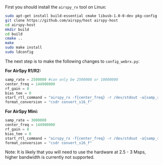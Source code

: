 First you should install the `airspy_rx` tool on Linux:

```bash
sudo apt-get install build-essential cmake libusb-1.0-0-dev pkg-config
git clone https://github.com/airspy/host airspy-host
cd airspy-host
mkdir build
cd build
cmake ..
make
sudo make install
sudo ldconfig
```

The next step is to make the following changes to `config_webrx.py`:

**For AirSpy R1/R2:**

```python
samp_rate = 2500000 #can only be 2500000 or 10000000
center_freq = 144900000
rf_gain = 8
bias_tee = 0
start_rtl_command = "airspy_rx -f{center_freq} -r /dev/stdout -a{samp_rate_switch} -g{rf_gain} -b{bias_tee}".format(bias_tee=bias_tee, rf_gain=rf_gain, center_freq=str(center_freq/1e6), samp_rate_switch=(0 if samp_rate==10000000 else 1))
format_conversion = "csdr convert_s16_f"
```

**For AirSpy Mini:**

```python
samp_rate = 3000000 
center_freq = 144900000
rf_gain = 8
bias_tee = 0
start_rtl_command = "airspy_rx -f{center_freq} -r /dev/stdout -a{samp_rate_switch} -g{rf_gain} -b{bias_tee}".format(bias_tee=bias_tee, rf_gain=rf_gain, center_freq=str(center_freq/1e6), samp_rate_switch=2)
format_conversion = "csdr convert_s16_f"
```

Note: It is likely that you will need to use the hardware at 2.5 - 3 Msps, higher bandwidth is currently not supported.